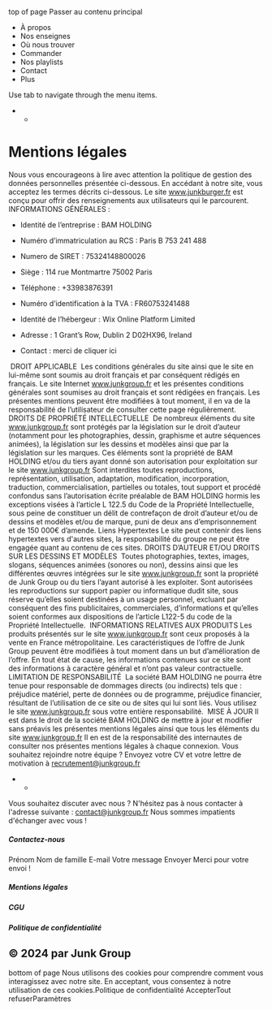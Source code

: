 top of page
Passer au contenu principal
  * À propos
  * Nos enseignes
  * Où nous trouver
  * Commander
  * Nos playlists
  * Contact
  * Plus


Use tab to navigate through the menu items.
  *   * 

# Mentions légales
Nous vous encourageons à lire avec attention la politique de gestion des données personnelles présentée ci-dessous. En accédant à notre site, vous acceptez les termes décrits ci-dessous. Le site www.junkburger.fr est conçu pour offrir des renseignements aux utilisateurs qui le parcourent.
INFORMATIONS GÉNÉRALES :
  * Identité de l’entreprise : BAM HOLDING 
  * Numéro d’immatriculation au RCS : Paris B 753 241 488
  * Numero de SIRET : 75324148800026
  * Siège : 114 rue Montmartre 75002 Paris
  * Téléphone : +33983876391 
  * Numéro d’identification à la TVA : FR60753241488
  * Identité de l’hébergeur : Wix Online Platform Limited 


  * Adresse : 1 Grant’s Row, Dublin 2 D02HX96, Ireland
  * Contact : merci de cliquer ici


​
DROIT APPLICABLE
​
Les conditions générales du site ainsi que le site en lui-même sont soumis au droit français et par conséquent rédigés en français. Le site Internet www.junkgroup.fr et les présentes conditions générales sont soumises au droit français et sont rédigées en français. 
Les présentes mentions peuvent être modifiées à tout moment, il en va de la responsabilité de l’utilisateur de consulter cette page régulièrement. 
​
DROITS DE PROPRIÉTÉ INTELLECTUELLE
​
De nombreux éléments du site www.junkgroup.fr sont protégés par la législation sur le droit d’auteur (notamment pour les photographies, dessin, graphisme et autre séquences animées), la législation sur les dessins et modèles ainsi que par la législation sur les marques. 
Ces éléments sont la propriété de BAM HOLDING et/ou du tiers ayant donné son autorisation pour exploitation sur le site www.junkgroup.fr
Sont interdites toutes reproductions, représentation, utilisation, adaptation, modification, incorporation, traduction, commercialisation, partielles ou totales, tout support et procédé confondus sans l’autorisation écrite préalable de BAM HOLDING hormis les exceptions visées à l’article L 122.5 du Code de la Propriété Intellectuelle, sous peine de constituer un délit de contrefaçon de droit d’auteur et/ou de dessins et modèles et/ou de marque, puni de deux ans d’emprisonnement et de 150 000€ d’amende. 
Liens Hypertextes 
Le site peut contenir des liens hypertextes vers d'autres sites, la responsabilité du groupe ne peut être engagée quant au contenu de ces sites.
DROITS D’AUTEUR ET/OU DROITS SUR LES DESSINS ET MODÈLES
​
Toutes photographies, textes, images, slogans, séquences animées (sonores ou non), dessins ainsi que les différentes œuvres intégrées sur le site www.junkgroup.fr sont la propriété de Junk Group ou du tiers l’ayant autorisé à les exploiter. 
Sont autorisées les reproductions sur support papier ou informatique dudit site, sous réserve qu’elles soient destinées à un usage personnel, excluant par conséquent des fins publicitaires, commerciales, d’informations et qu’elles soient conformes aux dispositions de l’article L122-5 du code de la Propriété Intellectuelle. 
​
INFORMATIONS RELATIVES AUX PRODUITS
​
Les produits présentés sur le site www.junkgroup.fr sont ceux proposés à la vente en France métropolitaine. Les caractéristiques de l’offre de Junk Group peuvent être modifiées à tout moment dans un but d’amélioration de l’offre. En tout état de cause, les informations contenues sur ce site sont des informations à caractère général et n’ont pas valeur contractuelle. 
​
LIMITATION DE RESPONSABILITÉ
​
La société BAM HOLDING ne pourra être tenue pour responsable de dommages directs (ou indirects) tels que : préjudice matériel, perte de données ou de programme, préjudice financier, résultant de l’utilisation de ce site ou de sites qui lui sont liés. Vous utilisez le site www.junkgroup.fr sous votre entière responsabilité. 
​
MISE À JOUR
Il est dans le droit de la société BAM HOLDING de mettre à jour et modifier sans préavis les présentes mentions légales ainsi que tous les éléments du site www.junkgroup.fr Il en est de la responsabilité des internautes de consulter nos présentes mentions légales à chaque connexion. 
Vous souhaitez rejoindre notre équipe ?
​
Envoyez votre CV et votre lettre de motivation à recrutement@junkgroup.fr
  *   * 

Vous souhaitez discuter avec nous ?
N'hésitez pas à nous contacter à l'adresse suivante : contact@junkgroup.fr
Nous sommes impatients d'échanger avec vous ! 
##### Contactez-nous
Prénom
Nom de famille
E-mail
Votre message
Envoyer
Merci pour votre envoi !
##### Mentions légales
##### CGU
##### Politique de confidentialité
## © 2024 par Junk Group
bottom of page
Nous utilisons des cookies pour comprendre comment vous interagissez avec notre site. En acceptant, vous consentez à notre utilisation de ces cookies.Politique de confidentialité
AccepterTout refuserParamètres
